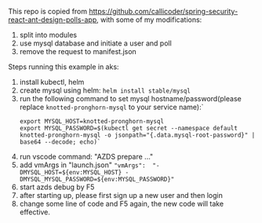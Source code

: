 This repo is copied from https://github.com/callicoder/spring-security-react-ant-design-polls-app, with some of my modifications:
1. split into modules
2. use mysql database and initiate a user and poll   
3. remove the request to manifest.json

Steps running this example in aks:
1. install kubectl, helm
2. create mysql using helm:
    `helm install stable/mysql`
3. run the following command to set mysql hostname/password(please replace `knotted-pronghorn-mysql` to your service name):`
    ```
    export MYSQL_HOST=knotted-pronghorn-mysql
    export MYSQL_PASSWORD=$(kubectl get secret --namespace default knotted-pronghorn-mysql -o jsonpath="{.data.mysql-root-password}" | base64 --decode; echo)`
    ```
4. run vscode command: "AZDS prepare ..."
5. add vmArgs in "launch.json"
    `"vmArgs":  "-DMYSQL_HOST=${env:MYSQL_HOST} -DMYSQL_MYSQL_PASSWORD=${env:MYSQL_PASSWORD}"`       
6. start azds debug by F5
7. after starting up, please first sign up a new user and then login
8. change some line of code and F5 again, the new code will take effective.